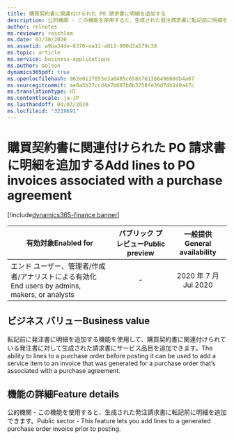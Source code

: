 ```yaml
---
title: 購買契約書に関連付けられた PO 請求書に明細を追加する
description: 公的機関 - この機能を使用すると、生成された発注請求書に転記前に明細を追加できます。
author: relnotes
ms.reviewer: roschlom
ms.date: 03/30/2020
ms.assetid: a9ba34de-6370-ea11-a811-000d3a579c38
ms.topic: article
ms.service: business-applications
ms.author: aolson
dynamics365pdf: true
ms.openlocfilehash: 962e0137653e3a0405c658b76138649608db4a67
ms.sourcegitcommit: ae0a3b37ccd4a7b687b0b3258fe36d74b149a47c
ms.translationtype: HT
ms.contentlocale: ja-JP
ms.lasthandoff: 04/03/2020
ms.locfileid: "3219691"
---
```

# <a name="add-lines-to-po-invoices-associated-with-a-purchase-agreement"></a><span data-ttu-id="2bb75-103">購買契約書に関連付けられた PO 請求書に明細を追加する</span><span class="sxs-lookup"><span data-stu-id="2bb75-103">Add lines to PO invoices associated with a purchase agreement</span></span>
[!include[dynamics365-finance banner](../includes/dynamics365-finance.md)]

| <span data-ttu-id="2bb75-104">有効対象</span><span class="sxs-lookup"><span data-stu-id="2bb75-104">Enabled for</span></span>    |  <span data-ttu-id="2bb75-105">パブリック プレビュー</span><span class="sxs-lookup"><span data-stu-id="2bb75-105">Public preview</span></span> | <span data-ttu-id="2bb75-106">一般提供</span><span class="sxs-lookup"><span data-stu-id="2bb75-106">General availability</span></span> | 
| ---------- | :----------: |:----------: |
|<span data-ttu-id="2bb75-107">エンド ユーザー、管理者/作成者/アナリストによる有効化</span><span class="sxs-lookup"><span data-stu-id="2bb75-107">End users by admins, makers, or analysts</span></span>|-| <span data-ttu-id="2bb75-108">2020 年 7 月</span><span class="sxs-lookup"><span data-stu-id="2bb75-108">Jul 2020</span></span>|


## <a name="business-value"></a><span data-ttu-id="2bb75-109">ビジネス バリュー</span><span class="sxs-lookup"><span data-stu-id="2bb75-109">Business value</span></span>
<!-- bv start -->
<span data-ttu-id="2bb75-110">転記前に発注書に明細を追加する機能を使用して、購買契約書に関連付けられている発注書に対して生成された請求書にサービス品目を追加できます。</span><span class="sxs-lookup"><span data-stu-id="2bb75-110">The ability to lines to a purchase order before posting it can be used to add a service item to an invoice that was generated for a purchase order that’s associated with a purchase agreement.</span></span>  
<!-- bv end -->



## <a name="feature-details"></a><span data-ttu-id="2bb75-111">機能の詳細</span><span class="sxs-lookup"><span data-stu-id="2bb75-111">Feature details</span></span>
<!--feature detail start -->
<span data-ttu-id="2bb75-112">公的機関 - この機能を使用すると、生成された発注請求書に転記前に明細を追加できます。</span><span class="sxs-lookup"><span data-stu-id="2bb75-112">Public sector - This feature lets you add lines to a generated purchase order invoice prior to posting.</span></span> 
<!--feature detail end -->









